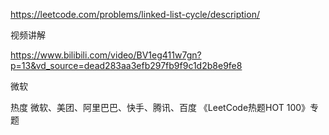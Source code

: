 https://leetcode.com/problems/linked-list-cycle/description/

视频讲解

https://www.bilibili.com/video/BV1eg411w7gn?p=13&vd_source=dead283aa3efb297fb9f9c1d2b8e9fe8

微软

热度
微软、美团、阿里巴巴、快手、腾讯、百度
《LeetCode热题HOT 100》专题
